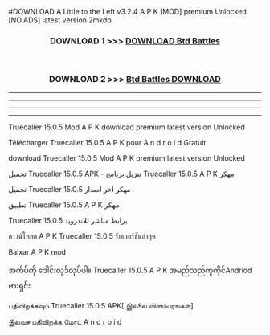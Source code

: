 #DOWNLOAD A Little to the Left v3.2.4 A P K [MOD] premium Unlocked [NO.ADS] latest version 2mkdb 



<div align="center">

<h3>DOWNLOAD 1 >>> <a href="https://getmod1.web.app/?judule=Btd Battles">DOWNLOAD Btd Battles</a></h3><br>

<h3>DOWNLOAD 2 >>> <a href="https://getmod1.web.app/?judule=Btd Battles">Btd Battles DOWNLOAD </a></h3>

</div>


----------------------------------------------------------

----------------------------------------------------------

----------------------------------------------------------

----------------------------------------------------------


Truecaller 15.0.5 Mod A P K download premium latest version Unlocked

Télécharger  Truecaller 15.0.5 A P K pour A n d r o i d Gratuit

download Truecaller 15.0.5 Mod A P K premium latest version Unlocked

تحميل Truecaller 15.0.5 APK - تنزيل برنامج Truecaller 15.0.5 A P K مهكر

تحميل Truecaller 15.0.5 مهكر اخر اصدار

تطبيق Truecaller 15.0.5 A P K مهكر

Truecaller 15.0.5 برابط مباشر للاندرويد

ดาวน์โหลด A P K Truecaller 15.0.5 รับเวอร์ชันล่าสุด

Baixar A P K mod

အက်ပ်ကို ဒေါင်းလုဒ်လုပ်ပါ။ Truecaller 15.0.5 A P K အမည်သည်ကူကိုင်Andriod ဗားရှင်း

பதிவிறக்கவும் Truecaller 15.0.5 APK[ இல்லை விளம்பரங்கள்] 
 
இலவச பதிவிறக்க மோட் A n d r o i d



